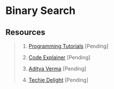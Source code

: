# Binary Search

## Resources

> 1. [Programming Tutorials](https://www.youtube.com/watch?v=SmdzCnDD_HM&list=PLUg9hRlm7gxQVzoLT7c7ASOBQ0knBOia9) [Pending]
>
> 2. [Code Explainer](https://www.youtube.com/watch?v=YI16UeQtao8&list=PLk_DdB3uhk2BjfrjntSvnH1Ubj8XgJPPY) [Pending]
> 3. [Aditya Verma](https://www.youtube.com/watch?v=j7NodO9HIbk&list=PL_z_8CaSLPWeYfhtuKHj-9MpYb6XQJ_f2) [Pending]
> 
> 4. [Techie Delight](https://medium.com/techie-delight/binary-search-practice-problems-4c856cd9f26c) [Pending]
